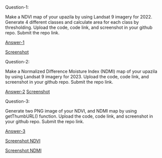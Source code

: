 Question-1: 

Make a NDVI map of your upazila by using Landsat 9 imagery for 2022. Generate 4 different classes and calculate area for each class by thresholding. Upload the code, code link, and screenshot in your github repo. Submit the repo link.


[Answer-1](https://code.earthengine.google.com/524f22b670bd8dbeeb7959e72f77b994)

[Screenshot](https://github.com/Anamikachow56/Assignment-12-Normalized-difference-indices-Thresholding-Area-Calculation-using-GEE/blob/55da89995d0dc3c5742b52660017fa981c338e2d/NDVI%20area%20calculation.png)





Question-2:

Make a Normalized Difference Moisture Index (NDMI) map of your upazila by using Landsat 9 imagery for 2023. Upload the code, code link, and screenshot in your github repo. Submit the repo link.

[Answer-2](https://code.earthengine.google.com/fff204a5313ae27445f4392f7fba0264)
[Screenshot](NDMI.png)


Question-3:

Generate two PNG image of your NDVI, and NDMI map by using getThumbURL() function. Upload the code, code link, and screenshot in your github repo. Submit the repo link.


[Answer-3](https://code.earthengine.google.com/8f569a80914427510c439bc0be28c7e8)

[Screenshot NDVI](https://github.com/Anamikachow56/Assignment-12-Normalized-difference-indices-Thresholding-Area-Calculation-using-GEE/blob/994e196de97c2ecc40d84123bfc832a60c475b54/NDVI%20(2).png)

[Screenshot NDMI](https://github.com/Anamikachow56/Assignment-12-Normalized-difference-indices-Thresholding-Area-Calculation-using-GEE/blob/dc2ad61d9004150038a331c83a0c8fd54fe3725b/NDMI%20(2).png)
